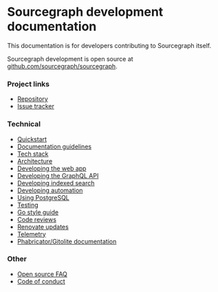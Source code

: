 # Sourcegraph development documentation

This documentation is for developers contributing to Sourcegraph itself.

Sourcegraph development is open source at [github.com/sourcegraph/sourcegraph](https://github.com/sourcegraph/sourcegraph).

### Project links

- [Repository](https://github.com/sourcegraph/sourcegraph)
- [Issue tracker](https://github.com/sourcegraph/sourcegraph/issues)

### Technical

- [Quickstart](local_development.md)
- [Documentation guidelines](documentation.md)
- [Tech stack](tech_stack.md)
- [Architecture](architecture/index.md)
- [Developing the web app](web_app.md)
- [Developing the GraphQL API](graphql_api.md)
- [Developing indexed search](zoekt.md)
- [Developing automation](automation_development.md)
- [Using PostgreSQL](postgresql.md)
- [Testing](testing.md)
- [Go style guide](https://about.sourcegraph.com/handbook/engineering/go_style_guide)
- [Code reviews](https://about.sourcegraph.com/handbook/engineering/code_reviews)
- [Renovate updates](renovate.md)
- [Telemetry](telemetry.md)
- [Phabricator/Gitolite documentation](phabricator_gitolite.md)

### Other

- [Open source FAQ](https://about.sourcegraph.com/community/faq)
- [Code of conduct](https://about.sourcegraph.com/community/code_of_conduct)
